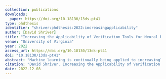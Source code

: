 ```yaml
---
collection: publications
downloads:
  paper: https://doi.org/10.18130/13ds-pt41
type: phdthesis
identifier: "shriver:phdthesis:2022:increasingapplicability"
author: [David Shriver]
title: "Increasing the Applicability of Verification Tools for Neural Networks"
venue: "University of Virginia"
year: 2022
access_url: https://doi.org/10.18130/13ds-pt41
doi: "10.18130/13ds-pt41"
abstract: "Machine learning is continually being applied to increasingly complex domains. In some cases, these involve safety-critical systems (e.g., self-driving cars) or influence important financial decisions (e.g., investment recommendations). Unfortunately, mistakes or unexpected behaviors in these domains can have high cost, including large monetary losses or death. As the use of machine learning continues to expand, it is important that we are prepared to ensure these systems behave as intended. Fortunately, many verification and falsification tools have been introduced in the past few years that enable us to prove properties about the behavior of neural networks. Unfortunately, these tools are often limited in the types of networks and properties that they support. Instead of focusing on the development of new verifiers or falsifiers, we instead develop techniques to increase the applicability of existing verification tools for neural network properties by building on the insight that unsupported verification problems can be rewritten into supported ones. We develop rewriting rules for property specifications, neural networks, and environment models, that enable existing off-the-shelf verification tools to be applied to previously unsupported verification problems. In general, we introduce rewritings which transform problems into sets of subproblems that are supported by a given verifier, and for which results can be mapped back to the original verification problem. We evaluate our rewriting rules across a wide selection of benchmarks and show that our techniques significantly increase the applicability of both verifiers and falsifiers."
citation: "David Shriver. Increasing the Applicability of Verification Tools for Neural Networks. PhD Thesis. University of Virginia. 2022."
date: 2022-12-08
---
```

